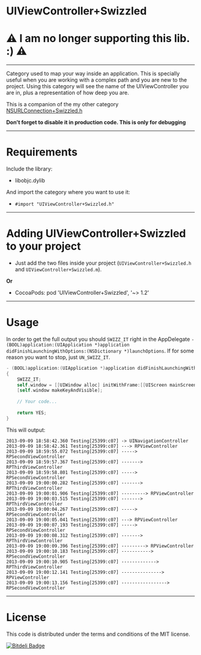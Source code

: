 UIViewController+Swizzled
=============
⚠️ I am no longer supporting this lib. :) ⚠️ 
=============
-------------

Category used to map your way inside an application. This is specially useful when you are working with a complex path and you are new to the project. Using this category will see the name of the UIViewController you are in, plus a representation of how deep you are.

This is a companion of the my other category [NSURLConnection+Swizzled.h](https://github.com/RuiAAPeres/RPNSURLConnection-Swizzled)

**Don't forget to disable it in production code. This is only for debugging**

------------
Requirements
============

Include the library:

* libobjc.dylib

And import the category where you want to use it:

* `#import "UIViewController+Swizzled.h"`

------------------------------------
Adding UIViewController+Swizzled to your project
====================================

*	Just add the two files inside your project (`UIViewController+Swizzled.h` and `UIViewController+Swizzled.m`).

**Or**

*	CocoaPods: pod 'UIViewController+Swizzled', '~> 1.2'

-----
Usage
=====

In order to get the full output you should `SWIZZ_IT` right in the AppDelegate `- (BOOL)application:(UIApplication *)application didFinishLaunchingWithOptions:(NSDictionary *)launchOptions`. If for some reason you want to stop, just `UN_SWIZZ_IT`.
```objective-c
- (BOOL)application:(UIApplication *)application didFinishLaunchingWithOptions:(NSDictionary *)launchOptions
{
    SWIZZ_IT;
    self.window = [[UIWindow alloc] initWithFrame:[[UIScreen mainScreen] bounds]];
    [self.window makeKeyAndVisible];
    
    // Your code...
    
    return YES;
}
```

This will output:

```
2013-09-09 18:58:42.360 Testing[25399:c07] -> UINavigationController
2013-09-09 18:58:42.361 Testing[25399:c07] ---> RPViewController
2013-09-09 18:59:55.072 Testing[25399:c07] -----> RPSecondViewController
2013-09-09 18:59:57.367 Testing[25399:c07] -------> RPThirdViewController
2013-09-09 18:59:58.801 Testing[25399:c07] -----> RPSecondViewController
2013-09-09 19:00:00.282 Testing[25399:c07] -------> RPThirdViewController
2013-09-09 19:00:01.906 Testing[25399:c07] ---------> RPViewController
2013-09-09 19:00:03.515 Testing[25399:c07] -------> RPThirdViewController
2013-09-09 19:00:04.267 Testing[25399:c07] -----> RPSecondViewController
2013-09-09 19:00:05.041 Testing[25399:c07] ---> RPViewController
2013-09-09 19:00:07.193 Testing[25399:c07] -----> RPSecondViewController
2013-09-09 19:00:08.312 Testing[25399:c07] -------> RPThirdViewController
2013-09-09 19:00:09.396 Testing[25399:c07] ---------> RPViewController
2013-09-09 19:00:10.183 Testing[25399:c07] -----------> RPSecondViewController
2013-09-09 19:00:10.905 Testing[25399:c07] -------------> RPThirdViewController
2013-09-09 19:00:12.141 Testing[25399:c07] ---------------> RPViewController
2013-09-09 19:00:13.156 Testing[25399:c07] -----------------> RPSecondViewController
```

-------
License
=======

This code is distributed under the terms and conditions of the MIT license. 


[![Bitdeli Badge](https://d2weczhvl823v0.cloudfront.net/RuiAAPeres/uiviewcontroller-swizzled/trend.png)](https://bitdeli.com/free "Bitdeli Badge")

